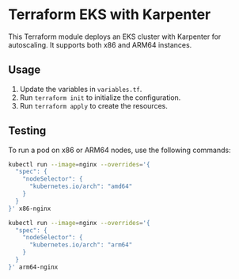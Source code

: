 # Terraform EKS with Karpenter

This Terraform module deploys an EKS cluster with Karpenter for autoscaling. It supports both x86 and ARM64 instances.

## Usage

1. Update the variables in `variables.tf`.
2. Run `terraform init` to initialize the configuration.
3. Run `terraform apply` to create the resources.

## Testing

To run a pod on x86 or ARM64 nodes, use the following commands:

```sh
kubectl run --image=nginx --overrides='{
  "spec": {
    "nodeSelector": {
      "kubernetes.io/arch": "amd64"
    }
  }
}' x86-nginx

kubectl run --image=nginx --overrides='{
  "spec": {
    "nodeSelector": {
      "kubernetes.io/arch": "arm64"
    }
  }
}' arm64-nginx